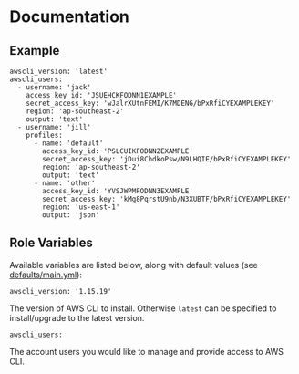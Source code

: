 # Documentation

## Example

```
awscli_version: 'latest'
awscli_users:
  - username: 'jack'
    access_key_id: 'JSUEHCKFODNN1EXAMPLE'
    secret_access_key: 'wJalrXUtnFEMI/K7MDENG/bPxRfiCYEXAMPLEKEY'
    region: 'ap-southeast-2'
    output: 'text'
  - username: 'jill'
    profiles:
      - name: 'default'
        access_key_id: 'PSLCUIKFODNN2EXAMPLE'
        secret_access_key: 'jDui8ChdkoPsw/N9LHQIE/bPxRfiCYEXAMPLEKEY'
        region: 'ap-southeast-2'
        output: 'text'
      - name: 'other'
        access_key_id: 'YVSJWPMFODNN3EXAMPLE'
        secret_access_key: 'kMg8PqrstU9nb/N3XUBTF/bPxRfiCYEXAMPLEKEY'
        region: 'us-east-1'
        output: 'json'
```

## Role Variables

Available variables are listed below, along with default values (see [defaults/main.yml](/defaults/main.yml)):

```
awscli_version: '1.15.19'
```

The version of AWS CLI to install. Otherwise `latest` can be specified to install/upgrade to the latest version.

```
awscli_users:
```

The account users you would like to manage and provide access to AWS CLI.